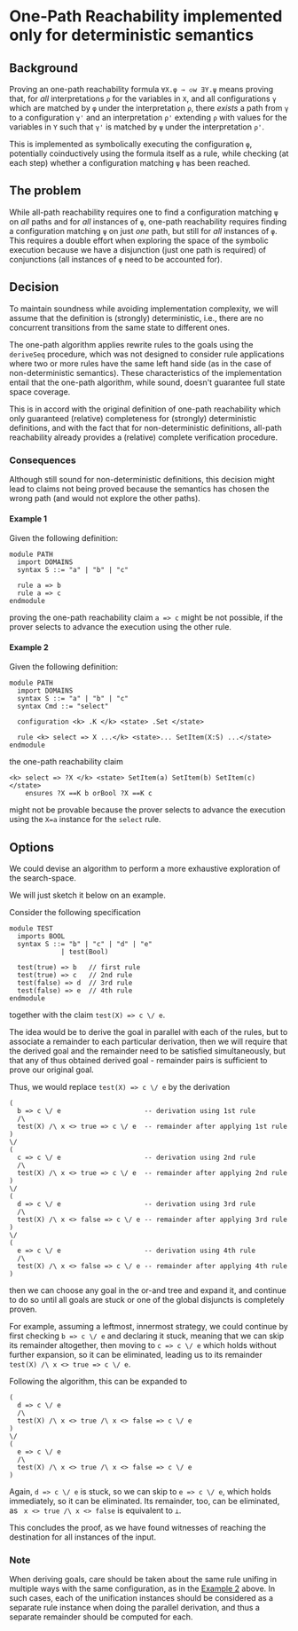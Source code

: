 One-Path Reachability implemented only for deterministic semantics
==================================================================

Background
----------

Proving an one-path reachability formula `∀X.φ → ◇w ∃Y.ψ` means proving that,
for _all_ interpretations `ρ` for the variables in `X`, and all configurations
`γ` which are matched by `φ` under the interpretation `ρ`, there _exists_
a path from `γ` to a configuration `γ'` and an interpretation `ρ'` extending
`ρ` with values for the variables in `Y` such that `γ'` is matched by `ψ`
under the interpretation `ρ'`.

This is implemented as symbolically executing the configuration `φ`,
potentially coinductively using the formula itself as a rule, while
checking (at each step) whether a configuration matching `ψ` has been reached.

The problem
-----------

While all-path reachability requires one to find a configuration matching `ψ`
on _all_ paths and for _all_ instances of `φ`, one-path reachability requires
finding a configuration matching `ψ` on just _one_ path, but still for _all_
instances of `φ`.  This requires a double effort when exploring the space
of the symbolic execution because we have a disjunction (just one path is
required) of conjunctions (all instances of `φ` need to be accounted for).

Decision
--------

To maintain soundness while avoiding implementation complexity, we will assume
that the definition is (strongly) deterministic, i.e., there are no concurrent
transitions from the same state to different ones.

The one-path algorithm applies rewrite rules to the goals using the `deriveSeq`
procedure, which was not designed to consider rule applications where two or
more rules have the same left hand side (as in the case of non-deterministic semantics).
These characteristics of the implementation entail that the one-path algorithm,
while sound, doesn't guarantee full state space coverage.

This is in accord with the original definition of one-path reachability which
only guaranteed (relative) completeness for (strongly) deterministic
definitions, and with the fact that for non-deterministic definitions,
all-path reachability already provides a (relative) complete verification
procedure.

### Consequences

Although still sound for non-deterministic definitions, this decision might
lead to claims not being proved because the semantics has chosen the wrong path
(and would not explore the other paths).

#### Example 1

Given the following definition:
```
module PATH
  import DOMAINS
  syntax S ::= "a" | "b" | "c"

  rule a => b
  rule a => c
endmodule
```

proving the one-path reachability claim `a => c` might be not possible,
if the prover selects to advance the execution using the other rule.

#### Example 2

Given the following definition:
```
module PATH
  import DOMAINS
  syntax S ::= "a" | "b" | "c" 
  syntax Cmd ::= "select"

  configuration <k> .K </k> <state> .Set </state>

  rule <k> select => X ...</k> <state>... SetItem(X:S) ...</state>
endmodule
```

the one-path reachability claim 
```
<k> select => ?X </k> <state> SetItem(a) SetItem(b) SetItem(c) </state>
    ensures ?X ==K b orBool ?X ==K c 
```

might not be provable because the prover selects to advance the execution
using the `X=a` instance for the `select` rule.


Options
-------

We could devise an algorithm to perform a more exhaustive exploration of the
search-space.

We will just sketch it below on an example.

Consider the following specification
```
module TEST
  imports BOOL
  syntax S ::= "b" | "c" | "d" | "e"
             | test(Bool)
  
  test(true) => b   // first rule
  test(true) => c   // 2nd rule
  test(false) => d  // 3rd rule
  test(false) => e  // 4th rule
endmodule
```

together with the claim `test(X) => c \/ e`.

The idea would be to derive the goal in parallel with each of the rules,
but to associate a remainder to each particular derivation,
then we will require that the derived goal and the remainder need to be
satisfied simultaneously, but that any of thus obtained
derived goal - remainder pairs is sufficient to prove our original goal.

Thus, we would replace `test(X) => c \/ e` by the derivation
```
(
  b => c \/ e                     -- derivation using 1st rule
  /\
  test(X) /\ x <> true => c \/ e  -- remainder after applying 1st rule
)
\/
(
  c => c \/ e                     -- derivation using 2nd rule
  /\
  test(X) /\ x <> true => c \/ e  -- remainder after applying 2nd rule
)
\/
(
  d => c \/ e                     -- derivation using 3rd rule
  /\
  test(X) /\ x <> false => c \/ e -- remainder after applying 3rd rule
)
\/
(
  e => c \/ e                     -- derivation using 4th rule
  /\
  test(X) /\ x <> false => c \/ e -- remainder after applying 4th rule
)
```

then we can choose any goal in the or-and tree and expand it, and continue to do
so until all goals are stuck or one of the global disjuncts is completely proven.

For example, assuming a leftmost, innermost strategy, we could continue
by first checking `b => c \/ e` and declaring it stuck, meaning that we
can skip its remainder altogether, then moving to `c => c \/ e` which
holds without further expansion, so it can be eliminated, leading us to
its remainder `test(X) /\ x <> true => c \/ e`.

Following the algorithm, this can be expanded to
```
(
  d => c \/ e
  /\
  test(X) /\ x <> true /\ x <> false => c \/ e
)
\/
(
  e => c \/ e
  /\
  test(X) /\ x <> true /\ x <> false => c \/ e
)
```

Again, `d => c \/ e` is stuck, so we can skip to
`e => c \/ e`, which holds immediately, so it can be eliminated.
Its remainder, too, can be eliminated, as 
` x <> true /\ x <> false` is equivalent to `⊥`.

This concludes the proof, as we have found witnesses of reaching the
destination for all instances of the input.

### Note

When deriving goals, care should be taken about the same rule unifing in
multiple ways with the same configuration, as in the [Example 2](#example_2)
above. In such cases, each of the unification instances should be considered
as a separate rule instance when doing the parallel derivation, and thus a
separate remainder should be computed for each.

